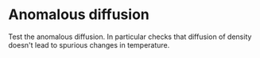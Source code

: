 Anomalous diffusion
===================

Test the anomalous diffusion. In particular checks that diffusion of
density doesn't lead to spurious changes in temperature.
